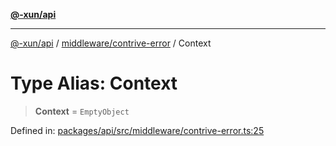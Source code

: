 [**@-xun/api**](../../../README.md)

***

[@-xun/api](../../../README.md) / [middleware/contrive-error](../README.md) / Context

# Type Alias: Context

> **Context** = `EmptyObject`

Defined in: [packages/api/src/middleware/contrive-error.ts:25](https://github.com/Xunnamius/api-utils/blob/2e0fabcd55b7c3db9985d1dbdad536d0a6ac1016/packages/api/src/middleware/contrive-error.ts#L25)

